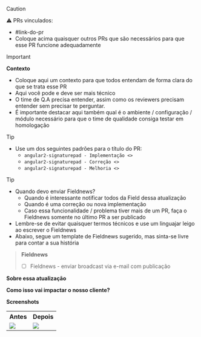 
> [!CAUTION]
> ⚠️ PRs vinculados:
> - #link-do-pr
> - Coloque acima quaisquer outros PRs que são necessários para que esse PR funcione adequadamente

> [!IMPORTANT]
> **Contexto**
> - Coloque aqui um contexto para que todos entendam de forma clara do que se trata esse PR
> - Aqui você pode e deve ser mais técnico
> - O time de Q.A precisa entender, assim como os reviewers precisam entender sem precisar te perguntar.
> - É importante destacar aqui também qual é o ambiente / configuração / módulo necessário para que o time de qualidade consiga testar em homologação


> [!TIP]
> - Use um dos seguintes padrões para o título do PR:
>   - `angular2-signaturepad - Implementação <>`
>   - `angular2-signaturepad - Correção <>`
>   - `angular2-signaturepad - Melhoria <>`

> [!TIP]
> - Quando devo enviar Fieldnews?
>   - Quando é interessante notificar todos da Field dessa atualização
>   - Quando é uma correção ou nova implementação
>   - Caso essa funcionalidade / problema tiver mais de um PR, faça o Fieldnews somente no último PR a ser publicado
> - Lembre-se de evitar quaisquer termos técnicos e use um linguajar leigo ao escrever o Fieldnews
> - Abaixo, segue um template de Fieldnews sugerido, mas sinta-se livre para contar a sua história
>

> **Fieldnews**
> - [ ] Fieldnews - enviar broadcast via e-mail com publicação

<!-- Init:FieldnewsEmailContent -->

**Sobre essa atualização**
<!--
Descreva aqui, de forma leiga, o que esse PR faz / corrige / atualiza / melhora
-->

**Como isso vai impactar o nosso cliente?**
<!--
Descreva aqui como essa correção / nova funcionalidade vai impactar o nosso cliente, seja fazendo com ele seja capaz agora de usar a funcionalidade que estava com problemas, ou como essa nova funcionalidade pode agregar no seu dia a dia.
-->

**Screenshots**
<!--
Gifs são bem-vindos, mas cuidado! Gifs acabam tendo um tamanho grande de arquivo físico que deixa o e-mail lento, outro ponto é que se for pra fazer gifs, faça um gif rápido com zoom no que foi alterado.

Sempre que possível, dê preferências para imagens
-->
<table>
  <tr>
    <th>Antes</th>
    <th>Depois</th>
  </tr>
  <tr>
    <td>
      <!-- Antes -->
      <img src="https://socialistmodernism.com/wp-content/uploads/2017/07/placeholder-image.png">
    </td>
    <td>
      <!-- Depois -->
      <img src="https://socialistmodernism.com/wp-content/uploads/2017/07/placeholder-image.png">
    </td>
  </tr>
</table>

<!-- End:FieldnewsEmailContent -->

